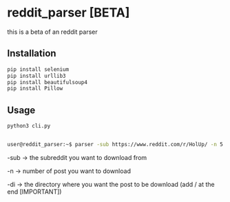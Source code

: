 # reddit_parser [BETA]

this is a beta of an reddit parser


## Installation
```bash
pip install selenium
pip install urllib3
pip install beautifulsoup4
pip install Pillow
```

## Usage
```bash
python3 cli.py
```

```bash

user@reddit_parser:~$ parser -sub https://www.reddit.com/r/HolUp/ -n 5 -di newMeme/
```
-sub -> the subreddit you want to download from

-n -> number of post you want to download

-di -> the directory where you want the post to be download (add / at the end [IMPORTANT])

